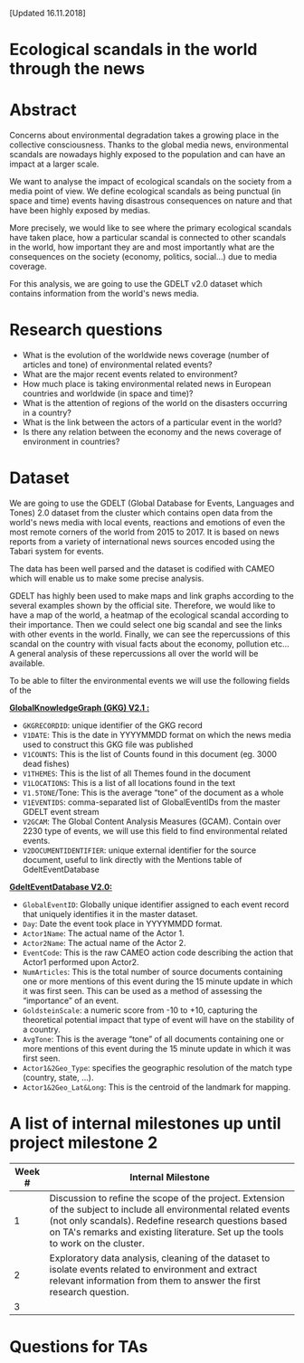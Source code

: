 
[Updated 16.11.2018]

# **Ecological scandals in the world through the news**

# Abstract
Concerns about environmental degradation takes a growing place in the collective consciousness. Thanks to the global media news, environmental scandals are nowadays highly exposed to the population and can have an impact at a larger scale.

We want to analyse the impact of ecological scandals on the society from a media point of view. We define ecological scandals as being punctual (in space and time) events having disastrous consequences on nature and that have been highly exposed by medias.

More precisely, we would like to see where the primary ecological scandals have taken place, how a particular scandal is connected to other scandals in the world, how important they are and most importantly what are the consequences on the society (economy, politics, social...) due to media coverage.

For this analysis, we are going to use the GDELT v2.0 dataset which contains information from  the world's news media.


# Research questions
- What is the evolution of the worldwide news coverage (number of articles and tone) of environmental related events?
- What are the major recent events related to environment?
- How much place is taking environmental related news in European countries and worldwide (in space and time)?
- What is the attention of regions of the world on the disasters occurring in a country?
- What is the link between the actors of a particular event in the world?
- Is there any relation between the economy and the news coverage of environment in countries?



# Dataset

We are going to use the GDELT (Global Database for Events, Languages and Tones) 2.0 dataset from the cluster which contains open data from the world's news media with local events, reactions and emotions of even the most remote corners of the world from 2015 to 2017. It is based on news reports from a variety of international news sources encoded using the Tabari system for events.

The data has been well parsed and the dataset is codified with CAMEO which will enable us to make some precise analysis.

GDELT has highly been used to make maps and link graphs according to the several examples shown by the official site. Therefore, we would like to have a map of the world, a heatmap of the ecological scandal according to their importance. Then we could select one big scandal and see the links with other events in the world. Finally, we can see the repercussions of this scandal on the country with visual facts about the economy, pollution etc… A general analysis of these repercussions all over the world will be available.


To be able to filter the environmental events we will use the following fields of the 

**[GlobalKnowledgeGraph (GKG) V2.1 :](http://data.gdeltproject.org/documentation/GDELT-Global_Knowledge_Graph_Codebook-V2.1.pdf)**

- ```GKGRECORDID```: unique identifier of the GKG record
- ```V1DATE```: This is the date in YYYYMMDD format on which the news media used to construct this GKG file was published
- ```V1COUNTS```: This is the list of Counts found in this document (eg. 3000 dead fishes)
- ```V1THEMES```: This is the list of all Themes found in the document
- ```V1LOCATIONS```: This is a list of all locations found in the text
- ```V1.5TONE```/Tone: This is the average “tone” of the document as a whole
- ```V1EVENTIDS```: comma-separated list of GlobalEventIDs from the master GDELT event stream
- ```V2GCAM```: The Global Content Analysis Measures (GCAM). Contain over 2230 type of events, we will use this field to find environmental related events.
- ```V2DOCUMENTIDENTIFIER```: unique external identifier for the source document, useful to link directly with the Mentions table of GdeltEventDatabase

**[GdeltEventDatabase V2.0: ](http://data.gdeltproject.org/documentation/GDELT-Event_Codebook-V2.0.pdf)**

- ```GlobalEventID```: Globally unique identifier assigned to each event record that uniquely identifies it in the master dataset.
- ```Day```: Date the event took place in YYYYMMDD format.
- ```Actor1Name```: The actual name of the Actor 1.
- ```Actor2Name```: The actual name of the Actor 2.
- ```EventCode```:  This is the raw CAMEO action code describing the action that Actor1 performed upon Actor2.
- ```NumArticles```: This is the total number of source documents containing one or more mentions of this event during the 15 minute update in which it was first seen. This can be used as a method of assessing the “importance” of an event.
- ```GoldsteinScale```: a numeric score from -10 to +10, capturing the theoretical potential impact that type of event will have on the stability of a country.
- ```AvgTone```: This is the average “tone” of all documents containing one or more mentions of this event during the 15 minute update in which it was first seen.
- ```Actor1&2Geo_Type```: specifies the geographic resolution of the match type (country, state, …).
- ```Actor1&2Geo_Lat&Long```: This is the centroid of the landmark for mapping.


# A list of internal milestones up until project milestone 2
|Week #|Internal Milestone|
|---|---|
|1|Discussion to refine the scope of the project. Extension of the subject to include all environmental related events (not only scandals). Redefine research questions based on TA's remarks and existing literature. Set up the tools to work on the cluster.
|2|Exploratory data analysis, cleaning of the dataset to isolate events related to environment and extract relevant information from them to answer the first research question.|
|3||



# Questions for TAs
